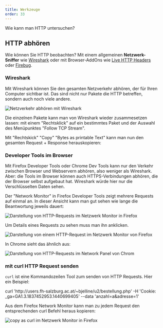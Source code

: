 ```yaml
---
title: Werkzeuge
order: 33
---
```


Wie kann man HTTP untersuchen? 


HTTP abhören
--------------
Wie können Sie HTTP beobachten?  Mit einem allgemeinen
**Netzwerk-Sniffer** wie [Wireshark](http://www.wireshark.org/) oder mit Browser-AddOns
wie [Live HTTP Headers](https://addons.mozilla.org/en-US/firefox/addon/live-http-headers/)
oder [Firebug](https://addons.mozilla.org/en-US/firefox/addon/firebug/?src=search). 

### Wireshark

Mit Wireshark können Sie den gesamten Netzverkehr abhören, der für Ihren
Computer sichtbar ist.  Das sind nicht nur Pakete die HTTP betreffen, sondern
auch noch viele andere. 

![Netzverkehr abhören mit Wireshark](/images/wireshark-fullscreen.png)

Die einzelnen Pakete kann man von Wireshark wieder
zusammesetzen lassen: mit einem "Rechtsklick" auf ein bestimmtes Paket und
der Auswahl des Menüpunktes "Follow TCP Stream".

Mit "Rechtskick" "Copy" "Bytes as printable Text" kann man nun den gesamten
Request + Response herauskopieren:


### Developer Tools im Browser

Mit Firefox Developer Tools oder Chrome Dev Tools kann nur den Verkehr zwischen Browser und Webservern abhören, 
also weniger als Wireshark.
Aber: die Tools im Browser können auch HTTPS-Verbindungen abhören, die der
Browser selbst aufgebaut hat.  Wireshark
würde hier nur die Verschlüsselten Daten sehen.

Der "Network Monitor" in Firefox Developer Tools zeigt mehrere Requests auf einmal an.
In dieser Ansicht kann man gut sehen wie lange die Beantwortung jeweils dauert:

![Darstellung von HTTP-Requests im Netzwerk Monitor in Firefox](/images/firefox-network.png)

Um Details eines Requests zu sehen muss man ihn anklicken.  

![Darstellung von einem HTTP-Request im Netzwerk Monitor von Firefox](/images/firebug-headers.png)

In Chrome sieht das ähnlich aus:

![Darstellung von HTTP-Requests im Network Panel von Chrom](/images/chrome-network.png)


### mit curl HTTP Request senden

`curl` ist eine Kommandozeilen Tool zum senden von HTTP Requests.
Hier ein Beispiel:

<shell>
curl 'http://users.fh-salzburg.ac.at/~bjelline/u2/bestellung.php'
  -H 'Cookie: _ga=GA1.3.1837452953.1440699405' 
  --data 'anzahl=a&adresse=1'
</shell>

Aus dem Firefox Network Monitor kann man zu jedem Request den entsprechenden
curl Befehl heraus kopieren:

![copy as curl im Netzwerk Monitor in Firefox](/images/firefox-copy-as-curl.png)
